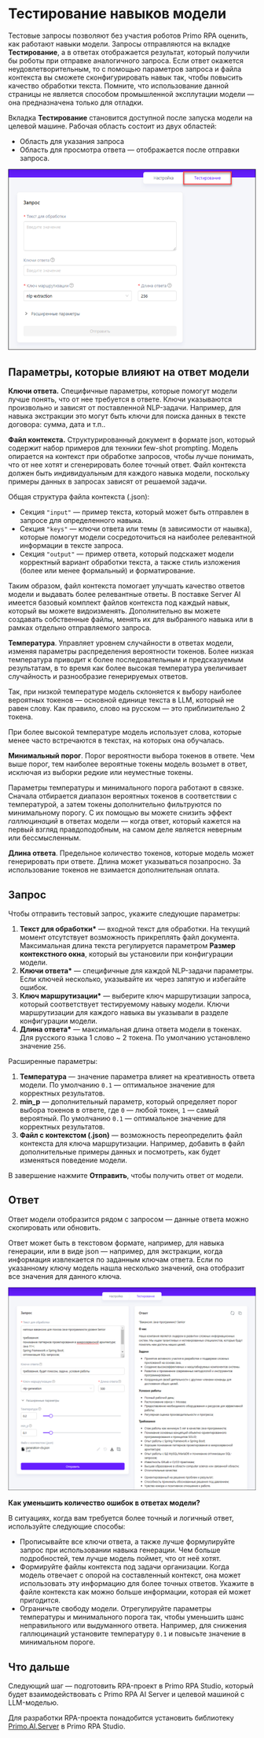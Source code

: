 # Тестирование навыков модели

Тестовые запросы позволяют без участия роботов Primo RPA оценить, как работают навыки модели. Запросы отправляются на вкладке **Тестирование**, а в ответах отображается результат, который получили бы роботы при отправке аналогичного запроса. Если ответ окажется неудовлетворительным, то с помощью параметров запроса и файла контекста вы сможете сконфигурировать навык так, чтобы повысить качество обработки текста. Помните, что использование данной страницы не является способом промышленной эксплутации модели — она предназначена только для отладки.

Вкладка **Тестирование** становится доступной после запуска модели на целевой машине. Рабочая область состоит из двух областей:
* Область для указания запроса
* Область для просмотра ответа — отображается после отправки запроса.

![](</primo-ai/resources/user/nlpproject/testing-empty.png>) 

## Параметры, которые влияют на ответ модели

**Ключи ответа.** Специфичные параметры, которые помогут модели лучше понять, что от нее требуется в ответе. Ключи указываются произвольно и зависят от поставленной NLP-задачи. Например, для навыка экстракции это могут быть ключи для поиска данных в тексте договора: сумма, дата и т.п..

**Файл контекста.** Структурированный документ в формате json, который содержит набор примеров для техники few-shot prompting. Модель опирается на контекст при обработке запросов, чтобы лучше понимать, что от нее хотят и сгенерировать более точный ответ. Файл контекста должен быть индивидуальным для каждого навыка модели, поскольку примеры данных в запросах зависят от решаемой задачи.

Общая структура файла контекста (.json):
* Секция `"input"` — пример текста, который может быть отправлен в запросе для определенного навыка.
* Секция `"keys"` — ключи ответа или темы (в зависимости от наывка), которые помогут модели сосредоточиться на наиболее релевантной информации в тексте запроса.
* Секция `"output"` — пример ответа, который подскажет модели корректный вариант обработки текста, а также стиль изложения (более или менее формальный) и форматирование.

Таким образом, файл контекста помогает улучшать качество ответов модели и выдавать более релевантные ответы. В поставке Server AI имеется базовый комплект файлов контекста под каждый навык, который вы можете видоизменять. Дополнительно вы можете создавать собственные файлы, менять их для выбранного навыка или в рамках отдельно отправляемого запроса.

**Температура**. Управляет уровнем случайности в ответах модели, изменяя параметры распределения вероятности токенов. Более низкая температура приводит к более последовательным и предсказуемым результатам, в то время как более высокая температура увеличивает случайность и разнообразие генерируемых ответов.

Так, при низкой температуре модель склоняется к выбору наиболее вероятных токенов — основной единице текста в LLM, который не равен слову. Как правило, слово на русском — это приблизительно 2 токена. 

При более высокой температуре модель использует слова, которые менее часто встречаются в текстах, на которых она обучалась. 

**Минимальный порог**. Порог вероятности выбора токенов в ответе. Чем выше порог, тем наиболее вероятные токены модель возьмет в ответ, исключая из выборки редкие или неуместные токены. 

Параметры температуры и минимального порога работают в связке. Сначала отбирается диапазон вероятных токенов в соответствии с температурой, а затем токены дополнительно фильтруются по минимальному порогу. С их помощью вы можете снизить эффект *галлюцинаций* в ответах модели — когда ответ, который кажется на первый взгляд правдоподобным, на самом деле является неверным или бессмысленным.

**Длина ответа**. Предельное количество токенов, которые модель может генерировать при ответе. Длина может указываться позапросно. За использование токенов не взимается дополнительная оплата.

## Запрос

Чтобы отправить тестовый запрос, укажите следующие параметры:
1. **Текст для обработки\*** — входной текст для обработки. На текущий момент отсутствует возможность прикреплять файл документа. Максимальная длина текста регулируется параметром **Размер контекстного окна**, который вы установили при конфигурации модели.
1. **Ключи ответа\*** — специфичные для каждой NLP-задачи параметры. Если ключей несколько, указывайте их через запятую и избегайте ошибок.
1. **Ключ маршрутизации\*** — выберите ключ маршрутизации запроса, который соответствует тестируемому навыку модели. Ключи маршрутизации для каждого навыка вы указывали в разделе конфигурации модели.
1. **Длина ответа\*** — максимальная длина ответа модели в токенах. Для русского языка 1 слово ~ 2 токена. По умолчанию установлено значение `256`. 

Расширенные параметры:
1. **Температура** — значение параметра влияет на креативность ответа модели. По умолчанию `0.1` — оптимальное значение для корректных результатов.
1. **min_p** — дополнительный параметр, который определяет порог выбора токенов в ответе, где `0` — любой токен, `1` — самый вероятный. По умолчанию `0.1` — оптимальное значение для корректных результатов.
1. **Файл с контекстом (.json)** — возможность переопределить файл контекста для ключа маршрутизации. Например, добавить в файл дополнительные примеры данных и посмотреть, как будет изменяться поведение модели.

В завершение нажмите **Отправить**, чтобы получить ответ от модели.

## Ответ

Ответ модели отобразится рядом с запросом — данные ответа можно скопировать или обновить. 

Ответ может быть в текстовом формате, например, для навыка генерации, или в виде json — например, для экстракции, когда информация извлекается по заданным ключам ответа. Если по указанному ключу модель нашла несколько значений, она отобразит все значения для данного ключа.

![](</primo-ai/resources/user/nlpproject/testing.png>) 

**Как уменьшить количество ошибок в ответах модели?**

В ситуациях, когда вам требуется более точный и логичный ответ, используйте следующие способы:
* Прописывайте все ключи ответа, а также лучше формулируйте запрос при использовании навыка генерации. Чем больше подробностей, тем лучше модель поймет, что от неё хотят. 
* Формируйте файлы контекста под задачи организации. Когда модель отвечает с опорой на составленный контекст, она может использовать эту информацию для более точных ответов. Укажите в файле контекста как можно больше информации, которая ей может пригодится.
* Ограничьте свободу модели. Отрегулируйте параметры температуры и минимального порога так, чтобы уменьшить шанс неправильного или выдуманного ответа. Например, для снижения галлюцинаций установите температуру `0.1` и повысьте значение в минимальном пороге.


## Что дальше
Следующий шаг — подготовить RPA-проект в Primo RPA Studio, который будет взаимодействовать с Primo RPA AI Server и целевой машиной с LLM-моделью. 

Для разработки RPA-проекта понадобится установить библиотеку [Primo.AI.Server](https://docs.primo-rpa.ru/primo-rpa/g_elements/el_extra/ai_server) в Primo RPA Studio.



